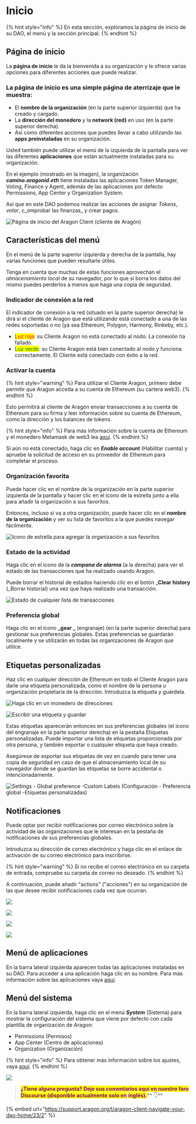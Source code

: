 # Inicio

{% hint style="info" %}
En esta sección, exploramos la página de inicio de su DAO, el menú y la sección principal.
{% endhint %}

## Página de inicio

La **página de inicio** le da la bienvenida a su organización y le ofrece varias opciones para diferentes acciones que puede realizar.

### La página de inicio es una simple página de aterrizaje que le muestra:

* El **nombre de la organización** (en la parte superior izquierda) que ha creado y cargado.&#x20;
* La **dirección del monedero** y la **network (red)** en uso (en la parte superior derecha).&#x20;
* Así como diferentes acciones que puedes llevar a cabo utilizando las **apps preinstaladas** en su organización.

Usted también puede utilizar el menú de la izquierda de la pantalla para ver las diferentes **aplicaciones** que están actualmente instaladas para su organización.

En el ejemplo (mostrado en la imagen), la organización _**camino.aragonid.eth**_ tiene instaladas las aplicaciones Token Manager, Voting, Finance y Agent, además de las aplicaciones por defecto Permissions, App Center y Organization System.

Así que en este DAO podemos realizar las acciones de asignar _Tokens_, _votar_, c_omprobar las finanzas_ y crear pagos.

![Página de inicio del Aragon Client (cliente de Aragón)](https://d33v4339jhl8k0.cloudfront.net/docs/assets/5c98a4fe0428633d2cf3fcf7/images/5d86746c04286364bc8f65bf/file-xfmyJqyDNO.png)

## Características del menú

En el menú de la parte superior izquierda y derecha de la pantalla, hay varias funciones que pueden resultarle útiles.&#x20;

Tenga en cuenta que muchas de estas funciones aprovechan el _almacenamiento local_ de su navegador, por lo que si borra los datos del mismo puedes perderlos a menos que haga una copia de seguridad.

### Indicador de conexión a la red

El indicador de conexión a la red (situado en la parte superior derecha) le dirá si el cliente de Aragon que está utilizando está conectado a una de las redes soportadas o no (ya sea Ethereum, Polygon, Harmony, Rinkeby, etc.).

* <mark style="color:red;">Luz roja</mark>: su Cliente Aragon no está conectado al nodo. La conexión ha fallado.
* <mark style="color:green;">Luz verde</mark>: su Cliente Aragon está bien conectado al nodo y funciona correctamente. El Cliente está conectado con éxito a la red.

### Activar la cuenta

{% hint style="warning" %}
Para utilizar el Cliente Aragon, primero debe permitir que Aragon acceda a su cuenta de Ethereum (su cartera web3).
{% endhint %}

Esto permitirá al cliente de Aragón enviar transacciones a su cuenta de Ethereum para su firma y leer información sobre su cuenta de Ethereum, como la dirección y los balances de tokens.

{% hint style="info" %}
Para más información sobre la cuenta de Ethereum y el monedero Metamask de web3 lea [aquí](../../set-up-metamask/).
{% endhint %}

Si aún no está conectado, haga clic en _**Enable account**_ (Habilitar cuenta) y apruebe la solicitud de acceso en su proveedor de Ethereum para completar el proceso.

### Organización favorita

Puede hacer clic en el nombre de la organización en la parte superior izquierda de la pantalla y hacer clic en el icono de la estrella junto a ella para añadir la organización a sus favoritos.

Entonces, incluso si va a otra organización, puede hacer clic en el **nombre de la organización** y ver su lista de favoritos a la que puedes navegar fácilmente.

![Icono de estrella para agregar la organización a sus favoritos](https://d33v4339jhl8k0.cloudfront.net/docs/assets/5c98a4fe0428633d2cf3fcf7/images/5d8674e82c7d3a7e9ae174a3/file-nGxht8KRpF.png)

### Estado de la actividad

Haga clic en el icono de la _**campana de alarma**_ (a la derecha) para ver el estado de las transacciones que ha realizado usando Aragon.

Puede borrar el historial de estados haciendo clic en el botón _**Clear history** (_Borrar historial) una vez que haya realizado una transacción.

![Estado de cualquier lista de transacciones](https://d33v4339jhl8k0.cloudfront.net/docs/assets/5c98a4fe0428633d2cf3fcf7/images/5d8674fd2c7d3a7e9ae174a4/file-Bb4iqf37Ue.png)

### Preferencia global

Haga clic en el icono **\_gear \_** (engranaje) (en la parte superior derecha) para gestionar sus preferencias globales. Estas preferencias se guardarán localmente y se utilizarán en todas las organizaciones de Aragon que utilice.

## Etiquetas personalizadas

Haz clic en cualquier dirección de Ethereum en todo el Cliente Aragon para darle una etiqueta personalizada, como el nombre de la persona u organización propietaria de la dirección. Introduzca la etiqueta y guárdela.

![Haga clic en un monedero de direcciones](<../../../.gitbook/assets/Schermata 2022-02-04 alle 15.20.25.png>)

![Escribir una etiqueta y guardar](<../../../.gitbook/assets/Schermata 2022-02-04 alle 15.19.17.png>)

Estas etiquetas aparecerán entonces en sus preferencias globales (el icono del engranaje en la parte superior derecha) en la pestaña Etiquetas personalizadas. Puede importar una lista de etiquetas proporcionada por otra persona, y también exportar o cualquier etiqueta que haya creado.

Asegúrese de exportar sus etiquetas de vez en cuando para tener una copia de seguridad en caso de que el almacenamiento local de su navegador donde se guardan las etiquetas se borre accidental o intencionadamente.

![Settings - Global preference -Custom Labels (Configuración - Preferencia global -Etiquetas personalizadas)](<../../../.gitbook/assets/Schermata 2022-02-04 alle 15.26.22.png>)

## Notificaciones

Puede optar por recibir notificaciones por correo electrónico sobre la actividad de las organizaciones que le interesan en la pestaña de notificaciones de sus preferencias globales.&#x20;

Introduzca su dirección de correo electrónico y haga clic en el enlace de activación de su correo electrónico para inscribirse.

{% hint style="warning" %}
Si no recibe el correo electrónico en su carpeta de entrada, compruebe su carpeta de correo no deseado.
{% endhint %}

A continuación, puede añadir "actions" ("acciones") en su organización de las que desee recibir notificaciones cada vez que ocurran.

![](<../../../.gitbook/assets/Schermata 2022-02-04 alle 15.33.22.png>)

![](<../../../.gitbook/assets/Schermata 2022-02-04 alle 15.35.56.png>)

![](../../../.gitbook/assets/file-gVxhisVskv.png)

![](../../../.gitbook/assets/file-zm2zN621Oj.png)

## Menú de aplicaciones

En la barra lateral izquierda aparecen todas las aplicaciones instaladas en su DAO. Para acceder a una aplicación haga clic en su nombre. Para más información sobre las aplicaciones vaya [aquí](what-are-apps/).

## Menú del sistema

En la barra lateral izquierda, haga clic en el menú _**System**_ (Sistema) para mostrar la configuración del sistema que viene por defecto con cada plantilla de organización de Aragon:

* Permissions (Permisos)
* App Center (Centro de aplicaciones)
* Organization (Organización)

{% hint style="info" %}
Para obtener más información sobre los ajustes, vaya [aquí](system-setting/).
{% endhint %}

![](https://d33v4339jhl8k0.cloudfront.net/docs/assets/5c98a4fe0428633d2cf3fcf7/images/5d86746c04286364bc8f65bf/file-xfmyJqyDNO.png)

> <mark style="color:purple;">**¿Tiene alguna pregunta? Deje sus comentarios aquí en nuestro foro Discourse (disponible actualmente solo en**</mark> <mark style="color:purple;">**inglés).**</mark>** 👇**

{% embed url="https://support.aragon.org/t/aragon-client-navigate-your-dao-home/23/2" %}

